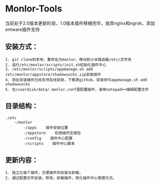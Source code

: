 # Monlor-Tools
当前处于2.0版本更新阶段，1.0版本插件移植完毕，放弃nginx和ngrok，添加entware插件支持
## 安装方式：  
	1. git clone到本地，重命名为monlor，移动到小米路由器/etc/文件夹  
	2. 运行/etc/monlor/scripts/init.sh初始化插件中心  
	3. /etc/monlor/scripts/appmanage.sh add /etc/monlor/appstore/shadowsocks.zip安装插件  
	4. 现在安装插件已经支持在线安装，下载源github，安装命令appmanage.sh add shadowsocks
	5. 在/userdisk/data/.monlor.conf里配置插件，请用notepad++编辑配置文件  

## 目录结构：  
	-/etc  
		-/monlor  
			-/apps    插件安装位置  
			-/appstore    存放插件压缩包  
			-/config    插件中心配置  
			-/scripts    插件中心脚本  

## 更新内容：  
	1. 独立化每个插件，方便插件的安装与卸载。  
	2. 通过配置文件安装，修改，卸载插件，简化插件中心管理方式。  

